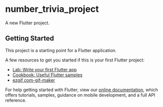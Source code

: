 # number_trivia_project

A new Flutter project.

## Getting Started

This project is a starting point for a Flutter application.

A few resources to get you started if this is your first Flutter project:

- [Lab: Write your first Flutter app](https://flutter.dev/docs/get-started/codelab)
- [Cookbook: Useful Flutter samples](https://flutter.dev/docs/cookbook)
- [ezgif com-gif-maker](https://user-images.githubusercontent.com/77437286/150642868-13e4316f-4916-4657-a483-1ba434e3974f.gif)

For help getting started with Flutter, view our
[online documentation](https://flutter.dev/docs), which offers tutorials,
samples, guidance on mobile development, and a full API reference.



